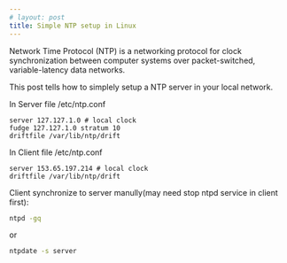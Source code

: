 ```yaml
---
# layout: post
title: Simple NTP setup in Linux
---
```


Network Time Protocol (NTP) is a networking protocol for clock synchronization between computer systems over packet-switched, variable-latency data networks.

This post tells how to simplely setup a NTP server in your local network.

In Server file /etc/ntp.conf

~~~config
server 127.127.1.0 # local clock
fudge 127.127.1.0 stratum 10
driftfile /var/lib/ntp/drift
~~~

In Client file /etc/ntp.conf

~~~
server 153.65.197.214 # local clock
driftfile /var/lib/ntp/drift
~~~
Client synchronize to server manully(may need stop ntpd service in client first):

~~~sh
ntpd -gq
~~~

or

~~~sh
ntpdate -s server
~~~
